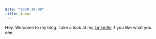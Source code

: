 ```yaml
---
date: "2020-10-09"
title: About
---
```


Hey. Welcome to my blog. Take a look at my [LinkedIn](https://www.linkedin.com/in/joonhoim/) if you like what you see. 

